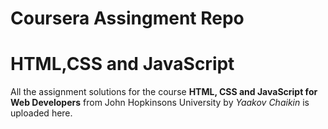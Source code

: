 Coursera Assingment Repo
========================

# HTML,CSS and JavaScript

All the assignment solutions for the course **HTML, CSS and JavaScript for Web Developers** from John Hopkinsons University by *Yaakov Chaikin* is uploaded here.
